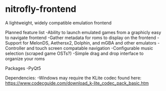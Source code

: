 # nitrofly-frontend
A lightweight, widely compatible emulation frontend

Planned feature list
    -Ability to launch emulated games from a graphicly easy to navigate frontend
    -Gather metadata for roms to display on the frontend
    -Support for MelonDS, Aethersx2, Dolphin, and mGBA and other emulators
    -Controller and touch screen compatable navigation
    -Configurable music selection (scraped game OSTs?)
    -Simple drag and drop interface to organize your roms

Packages
    -PyQt5

Dependencies:
    -Windows may require the KLite codec found here: https://www.codecguide.com/download_k-lite_codec_pack_basic.htm